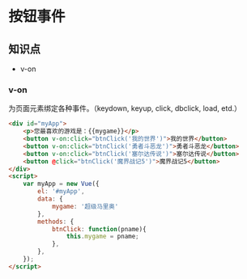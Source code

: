 按钮事件
=========

## 知识点

* v-on

### v-on

为页面元素绑定各种事件。（keydown, keyup, click, dbclick, load, etd.）

~~~html
<div id="myApp">
    <p>您最喜欢的游戏是：{{mygame}}</p>
    <button v-on:click="btnClick('我的世界')">我的世界</button>
    <button v-on:click="btnClick('勇者斗恶龙')">勇者斗恶龙</button>
    <button v-on:click="btnClick('塞尔达传说')">塞尔达传说</button>
    <button @click="btnClick('魔界战记5')">魔界战记5</button>
</div>
<script>
    var myApp = new Vue({
        el: '#myApp',
        data: {
            mygame: '超级马里奥'
        },
        methods: {
            btnClick: function(pname){
                this.mygame = pname;
            },
        },
    });
</script>
~~~
